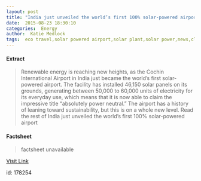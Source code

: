 ```yaml
---
layout: post
title: "India just unveiled the world’s first 100% solar-powered airport"
date:  2015-08-23 18:30:10 
categories:  Energy      
author:  Katie Medlock                                                 
tags:  eco travel,solar powered airport,solar plant,solar power,news,clean tech,sustainable energy,solar,renewable energy                                                                                                                                                                                                                                                                                                                                                                                                                                                                                                                                                                                                                                                                             
---
```



#### Extract
>Renewable energy is reaching new heights, as the Cochin International Airport in India just became the world’s first solar-powered airport. The facility has installed 46,150 solar panels on its grounds, generating between 50,000 to 60,000 units of electricity for its everyday use, which means that it is now able to claim the impressive title “absolutely power neutral.&#8221; The airport has a history of leaning toward sustainability, but this is on a whole new level.    Read the rest of India just unveiled the world&#8217;s first 100% solar-powered airport

#### Factsheet
>factsheet unavailable

[Visit Link](http://inhabitat.com/india-just-unveiled-the-worlds-first-100-solar-powered-airport/)

id:  178254 
